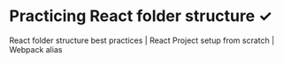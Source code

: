 # Practicing React folder structure ✓

React folder structure best practices | React Project setup from scratch | Webpack alias
